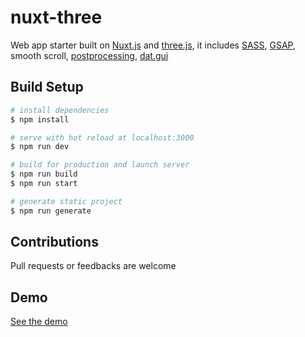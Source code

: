 # nuxt-three
Web app starter built on [Nuxt.js](https://nuxtjs.org/) and [three.js](https://threejs.org/), it includes [SASS](https://sass-lang.com/), [GSAP](https://greensock.com/gsap/), smooth scroll, [postprocessing](https://github.com/vanruesc/postprocessing), [dat.gui](https://github.com/dataarts/dat.gui)

## Build Setup
```bash
# install dependencies
$ npm install

# serve with hot reload at localhost:3000
$ npm run dev

# build for production and launch server
$ npm run build
$ npm run start

# generate static project
$ npm run generate
```

## Contributions
Pull requests or feedbacks are welcome

## Demo
[See the demo](https://nuxt-three.netlify.app/)
